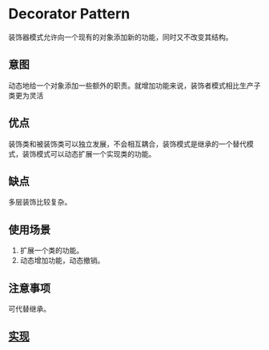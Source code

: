 # Decorator Pattern

装饰器模式允许向一个现有的对象添加新的功能，同时又不改变其结构。

## 意图

动态地给一个对象添加一些额外的职责。就增加功能来说，装饰者模式相比生产子类更为灵活

## 优点

装饰类和被装饰类可以独立发展，不会相互耦合，装饰模式是继承的一个替代模式，装饰模式可以动态扩展一个实现类的功能。

## 缺点

多层装饰比较复杂。

## 使用场景

1. 扩展一个类的功能。
2. 动态增加功能，动态撤销。

## 注意事项

可代替继承。

## [实现](https://github.com/shiyangqin/Qinsy/tree/master/DesignPatterns/DecoratorPattern)
